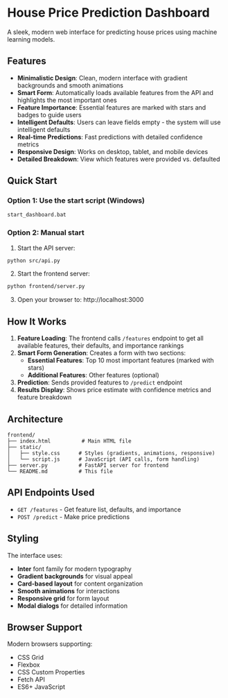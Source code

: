 # House Price Prediction Dashboard

A sleek, modern web interface for predicting house prices using machine learning models.

## Features

- **Minimalistic Design**: Clean, modern interface with gradient backgrounds and smooth animations
- **Smart Form**: Automatically loads available features from the API and highlights the most important ones
- **Feature Importance**: Essential features are marked with stars and badges to guide users
- **Intelligent Defaults**: Users can leave fields empty - the system will use intelligent defaults
- **Real-time Predictions**: Fast predictions with detailed confidence metrics
- **Responsive Design**: Works on desktop, tablet, and mobile devices
- **Detailed Breakdown**: View which features were provided vs. defaulted

## Quick Start

### Option 1: Use the start script (Windows)
```bash
start_dashboard.bat
```

### Option 2: Manual start
1. Start the API server:
```bash
python src/api.py
```

2. Start the frontend server:
```bash
python frontend/server.py
```

3. Open your browser to: http://localhost:3000

## How It Works

1. **Feature Loading**: The frontend calls `/features` endpoint to get all available features, their defaults, and importance rankings
2. **Smart Form Generation**: Creates a form with two sections:
   - **Essential Features**: Top 10 most important features (marked with stars)
   - **Additional Features**: Other features (optional)
3. **Prediction**: Sends provided features to `/predict` endpoint
4. **Results Display**: Shows price estimate with confidence metrics and feature breakdown

## Architecture

```
frontend/
├── index.html          # Main HTML file
├── static/
│   ├── style.css      # Styles (gradients, animations, responsive)
│   └── script.js      # JavaScript (API calls, form handling)
├── server.py          # FastAPI server for frontend
└── README.md          # This file
```

## API Endpoints Used

- `GET /features` - Get feature list, defaults, and importance
- `POST /predict` - Make price predictions

## Styling

The interface uses:
- **Inter** font family for modern typography
- **Gradient backgrounds** for visual appeal
- **Card-based layout** for content organization
- **Smooth animations** for interactions
- **Responsive grid** for form layout
- **Modal dialogs** for detailed information

## Browser Support

Modern browsers supporting:
- CSS Grid
- Flexbox
- CSS Custom Properties
- Fetch API
- ES6+ JavaScript
